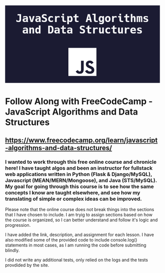 
<p align="center">
  <img src=".media/fcc_js.png"/>
</p>

# Follow Along with FreeCodeCamp - JavaScript Algorithms and Data Structures
## https://www.freecodecamp.org/learn/javascript-algorithms-and-data-structures/

### I wanted to work through this free online course and chronicle here! I have taught algos and been an instructor for fullstack web applications written in Python (Flask & Django/MySQL), Javascript (MEAN/MERN/Mongoose), and Java (STS/MySQL). My goal for going through this course is to see how the same concepts I know are taught elsewhere, and see how my translating of simple or complex ideas can be improved.

Please note that the online course does not break things into the sections that I have chosen to include. I am tryig to assign sections based on how the course is organized, so I can better understand and follow it's logic and progression.

I have added the link, description, and assignment for each lesson. I have also modified some of the provided code to include console.log() statements in most cases, as I am running the code before submitting blindly. 

I did not write any additional tests, only relied on the logs and the tests provdided by the site.